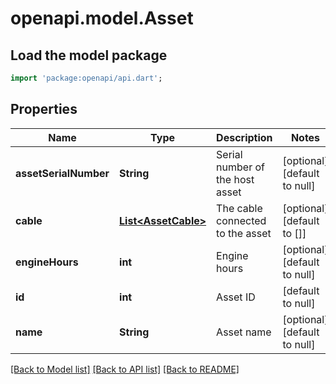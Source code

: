 # openapi.model.Asset

## Load the model package
```dart
import 'package:openapi/api.dart';
```

## Properties
Name | Type | Description | Notes
------------ | ------------- | ------------- | -------------
**assetSerialNumber** | **String** | Serial number of the host asset | [optional] [default to null]
**cable** | [**List&lt;AssetCable&gt;**](AssetCable.md) | The cable connected to the asset | [optional] [default to []]
**engineHours** | **int** | Engine hours | [optional] [default to null]
**id** | **int** | Asset ID | [default to null]
**name** | **String** | Asset name | [optional] [default to null]

[[Back to Model list]](../README.md#documentation-for-models) [[Back to API list]](../README.md#documentation-for-api-endpoints) [[Back to README]](../README.md)


